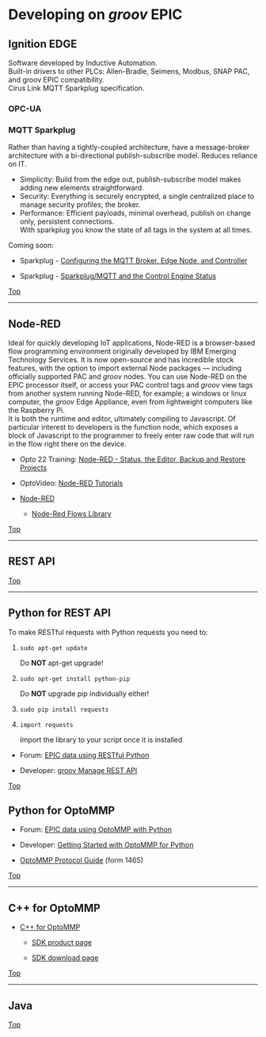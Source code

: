 # Developing on _groov_ EPIC

<a name="Top"></a>

## Ignition EDGE

Software developed by Inductive Automation.<br>
Built-in drivers to other PLCs: Allen-Bradle, Seimens, Modbus, SNAP PAC, and groov EPIC compatibility.<br>
Cirus Link MQTT Sparkplug specification.<br>

### OPC-UA

>

### MQTT Sparkplug

Rather than having a tightly-coupled architecture, have a message-broker architecture with a bi-directional publish-subscribe model. Reduces reliance on IT.
* Simplicity: Build from the edge out, publish-subscribe model makes adding new elements straightforward.<br>
* Security: Everything is securely encrypted, a single centralized  place to manage security profiles; the broker.<br>
* Performance: Efficient payloads, minimal overhead, publish on change only, persistent connections.<br>
    With sparkplug you know the state of all tags in the system at all times.

Coming soon:

* Sparkplug - [Configuring the MQTT Broker, Edge Node, and Controller](https://training.opto22.com/sparkplug-configure-the-mqtt-broker-edge-node-and-controller/192670 "training.opto22")

* Sparkplug - [Sparkplug/MQTT and the Control Engine Status](https://training.opto22.com/sparkplug-status-view-for-sparkplug-and-the-control-engine/192716 "training.opto22")

[Top](#Top)

-----

## Node-RED

Ideal for quickly developing IoT applications, Node-RED is a browser-based flow programming environment originally developed by IBM Emerging Technology Services. It is now open-source and has incredible stock features, with the option to import external Node packages — including officially supported PAC and _groov_ nodes. You can use Node-RED on the EPIC processor itself, or access your PAC control tags and _groov_ view tags from another system running Node-RED, for example; a windows or linux computer, the _groov_ Edge Appliance, even from lightweight computers like the Raspberry Pi.<br>
It is both the runtime and editor, ultimately compiling to Javascript. Of particular interest to developers is the function node, which exposes a block of Javascript to the programmer to freely enter raw code that will run in the flow right there on the device.<br>

* Opto 22 Training: [Node-RED - Status, the Editor, Backup and Restore Projects](https://training.opto22.com/series/groov-epic-training-series/node-red-launch-the-editor-view-status-manage-project "training.opto22")

* OptoVideo: [Node-RED Tutorials](https://www.youtube.com/playlist?list=PLKYvTRORAnx6a9tETvF95o35mykuysuOw "YouTube.com/OptoVideo")

* [Node-RED](https://nodered.org/ "NodeRED.org")

    * [Node-Red Flows Library](https://flows.nodered.org/ "flows.NodeRED.org")

[Top](#Top)

-----

## REST API

>

[Top](#Top)

-----

## Python for REST API

To make RESTful requests with Python requests you need to:

1. `sudo apt-get update`

    Do **NOT** apt-get upgrade!
2. `sudo apt-get install python-pip`

    Do **NOT** upgrade pip individually either!
3. `sudo pip install requests`

4. `import requests`

    Import the library to your script once it is installed

* Forum: [EPIC data using RESTful Python](http://forums.opto22.com/t/epic-data-using-restful-python/2038 "OptoForums")

* Developer: [groov Manage REST API](http://developer.opto22.com/groov/manage/ "developer.opto22.com")

[Top](#Top)

## Python for OptoMMP

>

* Forum: [EPIC data using OptoMMP with Python](http://forums.opto22.com/t/epic-data-using-optommp-with-python/2041 "OptoForums")

* Developer: [Getting Started with OptoMMP for Python](http://developer.opto22.com/pythonmmp/ "developer.opto22.com")

* [OptoMMP Protocol Guide](https://www.opto22.com/support/resources-tools/documents/1465-optommp-protocol-guide) (form 1465)

[Top](#Top)

-----

## C++ for OptoMMP

>

 * [C++ for OptoMMP](/cpp/)

    * [SDK product page](https://www.opto22.com/products/pac-dev-optommp-cplus)

    * [SDK download page](https://www.opto22.com/support/resources-tools/downloads/pac-dev-optommp-cpp)

[Top](#Top)

-----

## Java

>

[Top](#Top)
